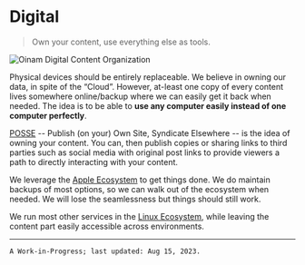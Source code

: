 # Digital

> Own your content, use everything else as tools.

![Oinam Digital Content Organization](https://cdn.oinam.com/img/oinam/oinam-digital-content-organization.svg "Oinam Digital Content Organization")

Physical devices should be entirely replaceable. We believe in owning our data, in spite of the “Cloud”. However, at-least one copy of every content lives somewhere online/backup where we can easily get it back when needed. The idea is to be able to __use any computer easily instead of one computer perfectly__.

[POSSE](https://indieweb.org/POSSE) -- Publish (on your) Own Site, Syndicate Elsewhere -- is the idea of owning your content. You can, then publish copies or sharing links to third parties such as social media with original post links to provide viewers a path to directly interacting with your content.

We leverage the [Apple Ecosystem](/digital/apple/) to get things done. We do maintain backups of most options, so we can walk out of the ecosystem when needed. We will lose the seamlessness but things should still work.

We run most other services in the [Linux Ecosystem](/digital/linux/), while leaving the content part easily accessible across environments.

---

`A Work-in-Progress; last updated: Aug 15, 2023.`
